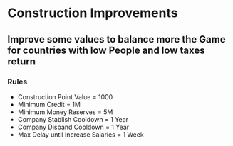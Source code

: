 # Construction Improvements

## Improve some values to balance more the Game for countries with low People and low taxes return

### Rules
- Construction Point Value = 1000
- Minimum Credit  = 1M
- Minimum Money Reserves = 5M
- Company Stablish Cooldown = 1 Year
- Company Disband Cooldown = 1 Year
- Max Delay until Increase Salaries = 1 Week
